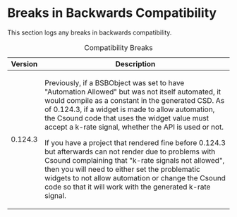 # Breaks in Backwards Compatibility

This section logs any breaks in backwards compatibility.

<table>
<caption>Compatibility Breaks</caption>
<thead>
<tr class="header">
<th>Version</th>
<th>Description</th>
</tr>
</thead>
<tbody>
<tr class="odd">
<td>0.124.3</td>
<td><p>Previously, if a BSBObject was set to have "Automation Allowed" but was not itself automated, it would compile as a constant in the generated CSD. As of 0.124.3, if a widget is made to allow automation, the Csound code that uses the widget value must accept a k-rate signal, whether the API is used or not.</p>
<p>If you have a project that rendered fine before 0.124.3 but afterwards can not render due to problems with Csound complaining that "k-rate signals not allowed", then you will need to either set the problematic widgets to not allow automation or change the Csound code so that it will work with the generated k-rate signal.</p></td>
</tr>
</tbody>
</table>
